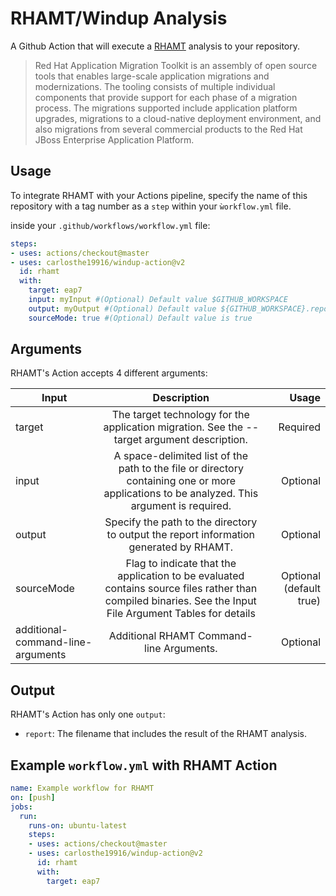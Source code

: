 # RHAMT/Windup Analysis
A Github Action that will execute a [RHAMT](https://developers.redhat.com/products/rhamt/overview) analysis to your repository.

> Red Hat Application Migration Toolkit is an assembly of open source tools that enables large-scale application migrations and modernizations. The tooling consists of multiple individual components that provide support for each phase of a migration process. The migrations supported include application platform upgrades, migrations to a cloud-native deployment environment, and also migrations from several commercial products to the Red Hat JBoss Enterprise Application Platform.

## Usage

To integrate RHAMT with your Actions pipeline, specify the name of this repository with a tag number as a `step` within your `ẁorkflow.yml` file.

inside your `.github/workflows/workflow.yml` file:

```yaml
steps:
- uses: actions/checkout@master
- uses: carlosthe19916/windup-action@v2
  id: rhamt
  with:
    target: eap7
    input: myInput #(Optional) Default value $GITHUB_WORKSPACE
    output: myOutput #(Optional) Default value ${GITHUB_WORKSPACE}.report
    sourceMode: true #(Optional) Default value is true
```

## Arguments
RHAMT's Action accepts 4 different arguments:


| Input        | Description           | Usage  |
| ------------- |:-------------:| -----:|
| target      | The target technology for the application migration. See the --target argument description. | Required |
| input      | A space-delimited list of the path to the file or directory containing one or more applications to be analyzed. This argument is required.      |   Optional |
| output | Specify the path to the directory to output the report information generated by RHAMT.      |    Optional |
| sourceMode | Flag to indicate that the application to be evaluated contains source files rather than compiled binaries. See the Input File Argument Tables for details | Optional (default true)|
| additional-command-line-arguments | Additional RHAMT Command-line Arguments. | Optional |

## Output
RHAMT's Action has only one `output`:
- `report`: The filename that includes the result of the RHAMT analysis.

## Example `workflow.yml` with RHAMT Action
```yaml
name: Example workflow for RHAMT
on: [push]
jobs:
  run:
    runs-on: ubuntu-latest
    steps:
    - uses: actions/checkout@master
    - uses: carlosthe19916/windup-action@v2
      id: rhamt
      with:
        target: eap7
```
